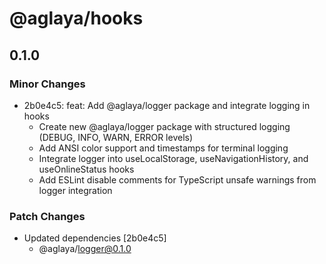 # @aglaya/hooks

## 0.1.0

### Minor Changes

- 2b0e4c5: feat: Add @aglaya/logger package and integrate logging in hooks
  - Create new @aglaya/logger package with structured logging (DEBUG, INFO, WARN, ERROR levels)
  - Add ANSI color support and timestamps for terminal logging
  - Integrate logger into useLocalStorage, useNavigationHistory, and useOnlineStatus hooks
  - Add ESLint disable comments for TypeScript unsafe warnings from logger integration

### Patch Changes

- Updated dependencies [2b0e4c5]
  - @aglaya/logger@0.1.0
